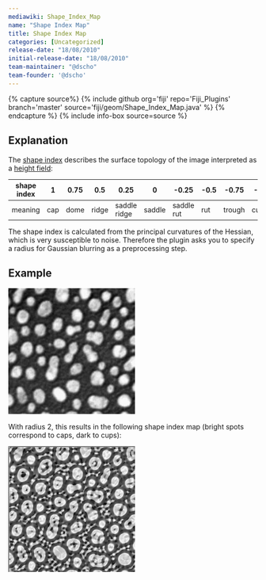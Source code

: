 ```yaml
---
mediawiki: Shape_Index_Map
name: "Shape Index Map"
title: Shape Index Map
categories: [Uncategorized]
release-date: "18/08/2010"
initial-release-date: "18/08/2010"
team-maintainer: "@dscho"
team-founder: '@dscho'
---
```




{% capture source%}
{% include github org='fiji' repo='Fiji_Plugins' branch='master' source='fiji/geom/Shape_Index_Map.java' %}
{% endcapture %}
{% include info-box source=source  %}

## Explanation

The [shape index](http://journals.cambridge.org/action/displayAbstract?fromPage=online&aid=6820324) describes the surface topology of the image interpreted as a [height field](/plugins/3d-surface-plot):

| shape index | 1   | 0.75 | 0.5   | 0.25         | 0      | -0.25      | -0.5 | -0.75  | -1  |
|-------------|-----|------|-------|--------------|--------|------------|------|--------|-----|
| meaning     | cap | dome | ridge | saddle ridge | saddle | saddle rut | rut  | trough | cup |

The shape index is calculated from the principal curvatures of the Hessian, which is very susceptible to noise. Therefore the plugin asks you to specify a radius for Gaussian blurring as a preprocessing step.

## Example

![](/media/plugins/shape-index-orig.jpg)

With radius 2, this results in the following shape index map (bright spots correspond to caps, dark to cups):

![](/media/plugins/shape-index-map.jpg)


